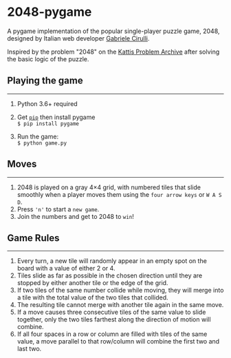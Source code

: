 # 2048-pygame

A pygame implementation of the popular single-player puzzle game, 2048, 
designed by Italian web developer [Gabriele Cirulli](https://github.com/gabrielecirulli).

Inspired by the problem "2048" on the [Kattis Problem Archive](https://open.kattis.com/problems/2048)
after solving the basic logic of the puzzle.

## Playing the game
---
1. Python 3.6+ required
2. Get [```pip```](https://www.makeuseof.com/tag/install-pip-for-python/) then install pygame\
    ```$ pip install pygame```

3. Run the game:\
    ```$ python game.py```

## Moves
---
1. 2048 is played on a gray 4×4 grid, with numbered tiles that slide smoothly when a player moves them using the `four arrow keys` or `W A S D`.
2. Press `'n'` to start a `new game`.
3. Join the numbers and get to 2048 to `win`!

## Game Rules
---
1. Every turn, a new tile will randomly appear in an empty spot on the board with a value of either 2 or 4.
2. Tiles slide as far as possible in the chosen direction until they are stopped by either another tile or the edge of the grid. 
3. If two tiles of the same number collide while moving, they will merge into a tile with the total value of the two tiles that collided.
4. The resulting tile cannot merge with another tile again in the same move. 
5. If a move causes three consecutive tiles of the same value to slide together, only the two tiles farthest along the direction of motion will combine. 
6. If all four spaces in a row or column are filled with tiles of the same value, a move parallel to that row/column will combine the first two and last two.